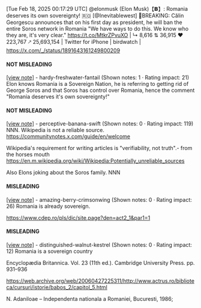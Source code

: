 [Tue Feb 18, 2025 00:17:29 UTC] @elonmusk (Elon Musk)【𝗕】: Romania deserves its own sovereignty! 🇷🇴 [@Inevitablewest] 🚨BREAKING: Călin Georgescu announces that on his first day as president, he will ban the entire Soros network in Romania "We have ways to do this. We know who they are, it's very clear." https://t.co/MtkrZPvuXO | ↳ 8,616 ⇅ 36,915 ♥ 223,767 🡕 25,693,154 | Twitter for iPhone | birdwatch | https://x.com/_/status/1891643161249800209

#### NOT MISLEADING

[[view note]](https://x.com/i/birdwatch/n/1891829042736697490) - hardy-freshwater-fantail (Shown notes: 1 · Rating impact: 21)
Elon knows Romania is a Sovereign Nation, he is referring to getting rid of George Soros and that Soros has control over Romania, hence the comment "Romania deserves it's own sovereignty!"

#### NOT MISLEADING

[[view note]](https://x.com/i/birdwatch/n/1891748970692579737) - perceptive-banana-swift (Shown notes: 0 · Rating impact: 119)
NNN. Wikipedia is not a reliable source.
https://communitynotes.x.com/guide/en/welcome

Wikipedia's requirement for writing articles is "verifiability, not truth".- from the horses mouth https://en.m.wikipedia.org/wiki/Wikipedia:Potentially_unreliable_sources

Also Elons joking about the Soros family. NNN

#### MISLEADING

[[view note]](https://x.com/i/birdwatch/n/1891779457246986548) - amazing-berry-crimsonwing (Shown notes: 0 · Rating impact: 26)
Romania is already sovereign.

https://www.cdep.ro/pls/dic/site.page?den=act2_1&par1=1

#### MISLEADING

[[view note]](https://x.com/i/birdwatch/n/1891772079826964610) - distinguished-walnut-kestrel (Shown notes: 0 · Rating impact: 12)
Romania is a sovereign country 

Encyclopædia Britannica. Vol. 23 (11th ed.). Cambridge University Press. pp. 931–936

https://web.archive.org/web/20060427225311/http://www.actrus.ro/biblioteca/cursuri/istorie/babos_2/capitol_5.html

N. Adaniloae – Independenta nationala a Romaniei, Bucuresti, 1986;
